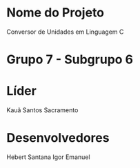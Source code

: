 # Nome do Projeto
Conversor de Unidades em Linguagem C

# Grupo 7 - Subgrupo 6

# Líder
Kauã Santos Sacramento

# Desenvolvedores
Hebert Santana
Igor Emanuel
